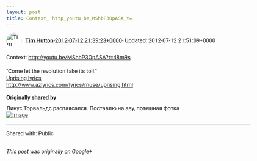 ```yaml
---
layout: post
title: Context_ http_youtu.be_MShbP3OpASA_t=
---
```


<html><head><meta charset="utf-8"><title>Context: &lt;a rel=&quot;nofollow&quot; target=&quot;_blank&quot; href=&quot;http://youtu.be/MShbP3OpASA?...</title><style>body {font: 11pt Roboto, Arial, sans-serif; max-width: 640px; margin: 24px;}.author-photo {border-radius: 50%; margin-right: 10px; width: 40px;}.author {font-weight: 500;}.main-content {margin: 15px 0 15px;}.post-title {font-weight: bold;}.location {display: block; margin-top: 15px;}.location img {float: left; margin-right: 5px; width: 20px;}.media-link {display: inline-block; max-width: 100%; vertical-align: top;}.media-link p {margin-top: 5px; max-height: 4em; overflow: scroll;}.media {max-height: 100vh; max-width: 100%;}.video-placeholder {background: black; display: flex; height: 300px; max-width: 100%; width: 640px;}.play-icon {border-bottom: 30px solid transparent; border-left: 50px solid white; border-top: 30px solid transparent; color: white; margin: auto;}.album {max-height: 800px; overflow: scroll; width: calc(100vw - 48px);}.album .media-link {margin-right: 5px; max-width: 250px;}.album .media {max-height: 250px;}.link-embed {border-top: 1px solid lightgrey; display: block; margin-top: 20px;}.link-embed img {max-width: 100%;}.inline-link-embed {display: block;}.inline-link-embed img {vertical-align: middle;}.link-title {display: inline-block; font-size: medium; font-weight: 300; padding-left: 1em;}.reshare-attribution {display: block; font-weight: bold; margin-bottom: 10px;}.poll-image {margin-bottom: 5px; max-height: 300px; max-width: 500px;}.poll-choice {align-items: center; display: flex; margin-bottom: 5px; max-width: 500px;}.poll-choice-percentage {background-color: lightblue; height: 100%; left: 0; position: absolute; z-index: -1;}.poll-choice-selected {margin-right: 5px;}.poll-choice-results {border: 1px solid lightgray; border-radius: 5px; display: flex; line-height: 40px; overflow: hidden; padding: 0 8px; position: relative;}.poll-choice-results, .poll-choice-description {flex-grow: 1; margin-right: 10px;}.poll-choice-image {width: 100%;}.poll-choice-image, .poll-choice-image img {max-height: 40px; max-width: 100px;}.poll-choice-votes {max-height: 100px; overflow: auto;}.plus-entity-embed {color: black; display: block; text-decoration: none;}.plus-entity-embed-cover-photo {max-height: 300px; max-width: 100%;}.plus-entity-embed-info {padding: 0 1em 1em;}.plus-entity-embed-info h2 {font-weight: 500; margin: 10px 0;}.plus-entity-embed-info p {font-size: small; margin: 0;}.collection-owner-avatar {border-radius: 50%; border: 2px solid white; height: 40px; margin-top: -22px;}.visibility {padding: 1em 0; border-top: 1px solid grey;}.post-activity {padding: 1em 0; border-top: 1px solid grey;}.comments {border-top: 1px solid gray; padding-top: 1em;}.comment + .comment {margin-top: 1em;}.comment .media-link, .comment .inline-link-embed {margin-top: 5px;}</style></head><body><div style="margin-bottom:1em;"><div style="display:flex; align-items:center"><img class="author-photo" src="https://lh4.googleusercontent.com/-epo4ZZKNqEw/AAAAAAAAAAI/AAAAAAAAVSU/qu3LpcHEnoQ/s64-c/photo.jpg" alt="Tim Hutton"><a href="https://plus.google.com/+TimHutton" target="_blank" class="author">Tim Hutton</a> - <a target="_blank" href="https://plus.google.com/+TimHutton/posts/UpVZ76EiGao">2012-07-12 21:39:23+0000</a><span> - Updated: 2012-07-12 21:51:09+0000</span></div><div class="main-content">Context: <a rel="nofollow" target="_blank" href="http://youtu.be/MShbP3OpASA?t=48m9s" class="ot-anchor bidi_isolate" jslog="10929; track:click" dir="ltr">http://youtu.be/MShbP3OpASA?t=48m9s</a><br><br>&quot;Come let the revolution take its toll.&quot;<br><a rel="nofollow" target="_blank" href="http://www.youtube.com/watch?v=ee_5VoJ41pg" class="ot-anchor bidi_isolate" jslog="10929; track:click" dir="ltr">Uprising lyrics</a><br><a rel="nofollow" target="_blank" href="http://www.azlyrics.com/lyrics/muse/uprising.html" class="ot-anchor bidi_isolate" jslog="10929; track:click" dir="ltr">http://www.azlyrics.com/lyrics/muse/uprising.html</a></div><div><a target="_blank" href="https://plus.google.com/" class="reshare-attribution">Originally shared by </a>Линус Торвальдс распаясался. Поставлю на аву, потешная фотка <div class="album"><a href="https://lh6.googleusercontent.com/-R5920-IseFU/T_8TLspU0PI/AAAAAAAAAHk/kbwo0a6TGbM/s96-c/%25D0%259B%25D0%25B8%25D0%25BD%25D1%2583%25D1%2581%2B%25D0%25A2%25D0%25BE%25D1%2580%25D0%25B2%25D0%25B0%25D0%25BB%25D1%258C%25D0%25B4%25D1%2581%2B%25D1%2588%25D0%25BB%25D0%25B5%25D1%2582%2B%25D0%25BF%25D1%2580%25D0%25B8%25D0%25B2%25D0%25B5%25D1%2582.jpg" target="_blank" class="media-link"><img src="https://lh6.googleusercontent.com/-R5920-IseFU/T_8TLspU0PI/AAAAAAAAAHk/kbwo0a6TGbM/s96-c/%25D0%259B%25D0%25B8%25D0%25BD%25D1%2583%25D1%2581%2B%25D0%25A2%25D0%25BE%25D1%2580%25D0%25B2%25D0%25B0%25D0%25BB%25D1%258C%25D0%25B4%25D1%2581%2B%25D1%2588%25D0%25BB%25D0%25B5%25D1%2582%2B%25D0%25BF%25D1%2580%25D0%25B8%25D0%25B2%25D0%25B5%25D1%2582.jpg" alt="Image" class="media"></a></div></div></div><div class="visibility">Shared with: Public</div></body></html>

<i>This post was originally on Google+</i>